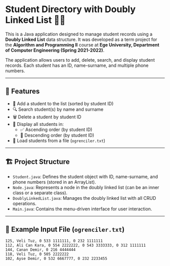 # Student Directory with Doubly Linked List 📖🔗

This is a Java application designed to manage student records using a **Doubly Linked List** data structure. It was developed as a term project for the **Algorithm and Programming II** course at **Ege University, Department of Computer Engineering (Spring 2021-2022)**.

The application allows users to add, delete, search, and display student records. Each student has an ID, name-surname, and multiple phone numbers.

---

## 🚀 Features

- 🔢 Add a student to the list (sorted by student ID)
- 🔍 Search student(s) by name and surname
- 🗑️ Delete a student by student ID
- 📜 Display all students in:
  - ✅ Ascending order (by student ID)
  - 🔽 Descending order (by student ID)
- 📄 Load students from a file (`ogrenciler.txt`)

---

## 🏗️ Project Structure

- `Student.java`: Defines the student object with ID, name-surname, and phone numbers (stored in an ArrayList).
- `Node.java`: Represents a node in the doubly linked list (can be an inner class or a separate class).
- `DoublyLinkedList.java`: Manages the doubly linked list with all CRUD operations.
- `Main.java`: Contains the menu-driven interface for user interaction.

---

## 📄 Example Input File (`ogrenciler.txt`)

```plaintext
125, Veli Tuz, 0 533 1111111, 0 232 1111111
112, Ali Can Kara, 0 554 2222222, 0 543 3333333, 0 312 1111111
144, Canan Demir, 0 216 4444444
118, Veli Tuz, 0 505 2222222
102, Ayse Demir, 0 532 6667777, 0 232 2233455
